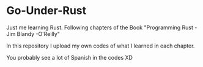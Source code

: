 # Go-Under-Rust
Just me learning Rust. Following chapters of the Book "Programming Rust - Jim Blandy -O'Reilly"

In this repository I upload my own codes of what I learned in each chapter. 

You probably see a lot of Spanish in the codes XD
